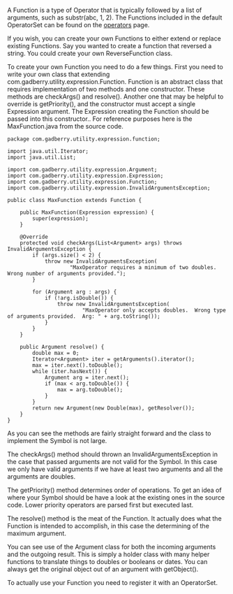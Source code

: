 A Function is a type of Operator that is typically followed by a list of arguments, such as substr(abc, 1, 2).  The Functions included in the default OperatorSet can be found on the [operators](Operators.md) page.

If you wish, you can create your own Functions to either extend or replace existing Functions.  Say you wanted to create a function that reversed a string.  You could create your own ReverseFunction class.

To create your own Function you need to do a few things.  First you need to write your own class that extending com.gadberry.utility.expression.Function.  Function is an abstract class that requires implementation of two methods and one constructor.  These methods are checkArgs() and resolve().  Another one that may be helpful to override is getPriority(), and the constructor must accept a single Expression argument. The Expression creating the Function should be passed into this constructor..  For reference purposes here is the MaxFunction.java from the source code.

```
package com.gadberry.utility.expression.function;

import java.util.Iterator;
import java.util.List;

import com.gadberry.utility.expression.Argument;
import com.gadberry.utility.expression.Expression;
import com.gadberry.utility.expression.Function;
import com.gadberry.utility.expression.InvalidArgumentsException;

public class MaxFunction extends Function {

	public MaxFunction(Expression expression) {
		super(expression);
	}

	@Override
	protected void checkArgs(List<Argument> args) throws InvalidArgumentsException {
		if (args.size() < 2) {
			throw new InvalidArgumentsException(
					"MaxOperator requires a minimum of two doubles.  Wrong number of arguments provided.");
		}

		for (Argument arg : args) {
			if (!arg.isDouble()) {
				throw new InvalidArgumentsException(
						"MaxOperator only accepts doubles.  Wrong type of arguments provided.  Arg: " + arg.toString());
			}
		}
	}

	public Argument resolve() {
		double max = 0;
		Iterator<Argument> iter = getArguments().iterator();
		max = iter.next().toDouble();
		while (iter.hasNext()) {
			Argument arg = iter.next();
			if (max < arg.toDouble()) {
				max = arg.toDouble();
			}
		}
		return new Argument(new Double(max), getResolver());
	}
}
```

As you can see the methods are fairly straight forward and the class to implement the Symbol is not large.

The checkArgs() method should thrown an InvalidArgumentsException in the case that passed arguments are not valid for the Symbol.  In this case we only have valid arguments if we have at least two arguments and all the arguments are doubles.

The getPriority() method determines order of operations.  To get an idea of where your Symbol should be have a look at the existing ones in the source code.  Lower priority operators are parsed first but executed last.

The resolve() method is the meat of the Function.  It actually does what the Function is intended to accomplish, in this case the determining of the maximum argument.

You can see use of the Argument class for both the incoming arguments and the outgoing result.  This is simply a holder class with many helper functions to translate things to doubles or booleans or dates.  You can always get the original object out of an argument with getObject().

To actually use your Function you need to register it with an OperatorSet.